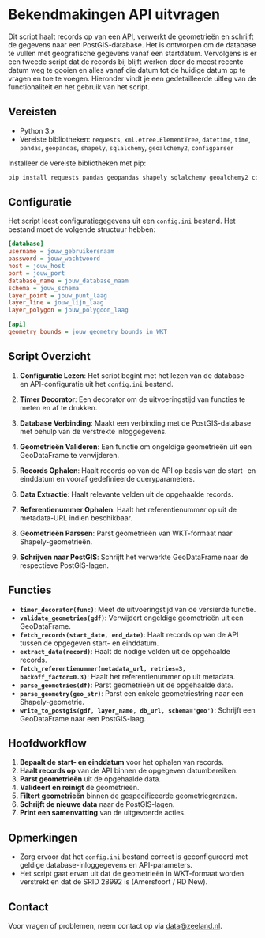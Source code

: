 
# Bekendmakingen API uitvragen

Dit script haalt records op van een API, verwerkt de geometrieën en schrijft de gegevens naar een PostGIS-database. Het is ontworpen om de database te vullen met geografische gegevens vanaf een startdatum. Vervolgens is er een tweede script dat de records bij blijft werken door de meest recente datum weg te gooien en alles vanaf die datum tot de huidige datum op te vragen en toe te voegen. Hieronder vindt je een gedetailleerde uitleg van de functionaliteit en het gebruik van het script.

## Vereisten

- Python 3.x
- Vereiste bibliotheken: `requests`, `xml.etree.ElementTree`, `datetime`, `time`, `pandas`, `geopandas`, `shapely`, `sqlalchemy`, `geoalchemy2`, `configparser`

Installeer de vereiste bibliotheken met pip:

```bash
pip install requests pandas geopandas shapely sqlalchemy geoalchemy2 configparser
```

## Configuratie

Het script leest configuratiegegevens uit een `config.ini` bestand. Het bestand moet de volgende structuur hebben:

```ini
[database]
username = jouw_gebruikersnaam
password = jouw_wachtwoord
host = jouw_host
port = jouw_port
database_name = jouw_database_naam
schema = jouw_schema
layer_point = jouw_punt_laag
layer_line = jouw_lijn_laag
layer_polygon = jouw_polygoon_laag

[api]
geometry_bounds = jouw_geometry_bounds_in_WKT
```

## Script Overzicht

1. **Configuratie Lezen**: Het script begint met het lezen van de database- en API-configuratie uit het `config.ini` bestand.

2. **Timer Decorator**: Een decorator om de uitvoeringstijd van functies te meten en af te drukken.

3. **Database Verbinding**: Maakt een verbinding met de PostGIS-database met behulp van de verstrekte inloggegevens.

4. **Geometrieën Valideren**: Een functie om ongeldige geometrieën uit een GeoDataFrame te verwijderen.

5. **Records Ophalen**: Haalt records op van de API op basis van de start- en einddatum en vooraf gedefinieerde queryparameters.

6. **Data Extractie**: Haalt relevante velden uit de opgehaalde records.

7. **Referentienummer Ophalen**: Haalt het referentienummer op uit de metadata-URL indien beschikbaar.

8. **Geometrieën Parssen**: Parst geometrieën van WKT-formaat naar Shapely-geometrieën.

9. **Schrijven naar PostGIS**: Schrijft het verwerkte GeoDataFrame naar de respectieve PostGIS-lagen.

## Functies

- **`timer_decorator(func)`**: Meet de uitvoeringstijd van de versierde functie.
- **`validate_geometries(gdf)`**: Verwijdert ongeldige geometrieën uit een GeoDataFrame.
- **`fetch_records(start_date, end_date)`**: Haalt records op van de API tussen de opgegeven start- en einddatum.
- **`extract_data(record)`**: Haalt de nodige velden uit de opgehaalde records.
- **`fetch_referentienummer(metadata_url, retries=3, backoff_factor=0.3)`**: Haalt het referentienummer op uit metadata.
- **`parse_geometries(df)`**: Parst geometrieën uit de opgehaalde data.
- **`parse_geometry(geo_str)`**: Parst een enkele geometriestring naar een Shapely-geometrie.
- **`write_to_postgis(gdf, layer_name, db_url, schema='geo')`**: Schrijft een GeoDataFrame naar een PostGIS-laag.

## Hoofdworkflow

1. **Bepaalt de start- en einddatum** voor het ophalen van records.
2. **Haalt records op** van de API binnen de opgegeven datumbereiken.
3. **Parst geometrieën** uit de opgehaalde data.
4. **Valideert en reinigt** de geometrieën.
5. **Filtert geometrieën** binnen de gespecificeerde geometriegrenzen.
6. **Schrijft de nieuwe data** naar de PostGIS-lagen.
7. **Print een samenvatting** van de uitgevoerde acties.

## Opmerkingen

- Zorg ervoor dat het `config.ini` bestand correct is geconfigureerd met geldige database-inloggegevens en API-parameters.
- Het script gaat ervan uit dat de geometrieën in WKT-formaat worden verstrekt en dat de SRID 28992 is (Amersfoort / RD New).

## Contact

Voor vragen of problemen, neem contact op via [data@zeeland.nl](mailto:data@zeeland.nl).
